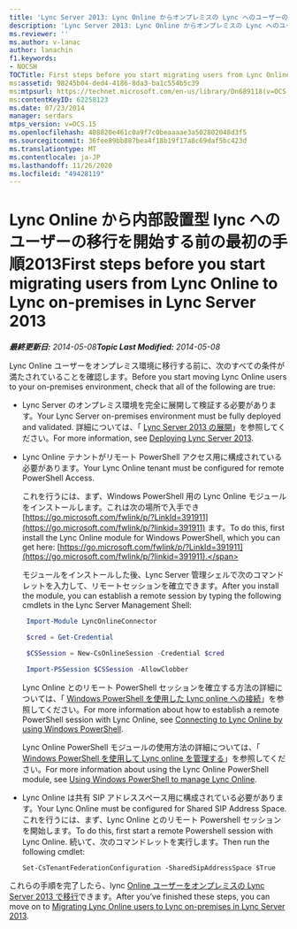 ```yaml
---
title: 'Lync Server 2013: Lync Online からオンプレミスの Lync へのユーザーの移行を開始する前の最初の手順'
description: 'Lync Server 2013: Lync Online からオンプレミスの Lync へのユーザーの移行を開始する前の最初の手順です。'
ms.reviewer: ''
ms.author: v-lanac
author: lanachin
f1.keywords:
- NOCSH
TOCTitle: First steps before you start migrating users from Lync Online to Lync on-premises
ms:assetid: 98245b04-ded4-4186-8da3-ba1c554b5c39
ms:mtpsurl: https://technet.microsoft.com/en-us/library/Dn689118(v=OCS.15)
ms:contentKeyID: 62258123
ms.date: 07/23/2014
manager: serdars
mtps_version: v=OCS.15
ms.openlocfilehash: 408820e461c0a9f7c0beaaaae3a502802048d3f5
ms.sourcegitcommit: 36fee89bb887bea4f18b19f17a8c69daf5bc423d
ms.translationtype: MT
ms.contentlocale: ja-JP
ms.lasthandoff: 11/26/2020
ms.locfileid: "49428119"
---
```

# <a name="first-steps-before-you-start-migrating-users-from-lync-online-to-lync-on-premises-in-lync-server-2013"></a><span data-ttu-id="63db6-103">Lync Online から内部設置型 lync へのユーザーの移行を開始する前の最初の手順2013</span><span class="sxs-lookup"><span data-stu-id="63db6-103">First steps before you start migrating users from Lync Online to Lync on-premises in Lync Server 2013</span></span>

<div data-xmlns="http://www.w3.org/1999/xhtml">

<div class="topic" data-xmlns="http://www.w3.org/1999/xhtml" data-msxsl="urn:schemas-microsoft-com:xslt" data-cs="https://msdn.microsoft.com/">

<div data-asp="https://msdn2.microsoft.com/asp">



</div>

<div id="mainSection">

<div id="mainBody"><span data-ttu-id="63db6-104">

<span> </span></span><span class="sxs-lookup"><span data-stu-id="63db6-104">

<span> </span></span></span>

<span data-ttu-id="63db6-105">_**最終更新日:** 2014-05-08_</span><span class="sxs-lookup"><span data-stu-id="63db6-105">_**Topic Last Modified:** 2014-05-08_</span></span>

<span data-ttu-id="63db6-106">Lync Online ユーザーをオンプレミス環境に移行する前に、次のすべての条件が満たされていることを確認します。</span><span class="sxs-lookup"><span data-stu-id="63db6-106">Before you start moving Lync Online users to your on-premises environment, check that all of the following are true:</span></span>

  - <span data-ttu-id="63db6-107">Lync Server のオンプレミス環境を完全に展開して検証する必要があります。</span><span class="sxs-lookup"><span data-stu-id="63db6-107">Your Lync Server on-premises environment must be fully deployed and validated.</span></span> <span data-ttu-id="63db6-108">詳細については、「 [Lync Server 2013 の展開](lync-server-2013-deploying-lync-server.md)」を参照してください。</span><span class="sxs-lookup"><span data-stu-id="63db6-108">For more information, see [Deploying Lync Server 2013](lync-server-2013-deploying-lync-server.md).</span></span>

  - <span data-ttu-id="63db6-109">Lync Online テナントがリモート PowerShell アクセス用に構成されている必要があります。</span><span class="sxs-lookup"><span data-stu-id="63db6-109">Your Lync Online tenant must be configured for remote PowerShell Access.</span></span>
    
    <span data-ttu-id="63db6-110">これを行うには、まず、Windows PowerShell 用の Lync Online モジュールをインストールします。これは次の場所で入手でき [https://go.microsoft.com/fwlink/p/?LinkId=391911](https://go.microsoft.com/fwlink/p/?linkid=391911) ます。</span><span class="sxs-lookup"><span data-stu-id="63db6-110">To do this, first install the Lync Online module for Windows PowerShell, which you can get here: [https://go.microsoft.com/fwlink/p/?LinkId=391911](https://go.microsoft.com/fwlink/p/?linkid=391911).</span></span>
    
    <span data-ttu-id="63db6-111">モジュールをインストールした後、Lync Server 管理シェルで次のコマンドレットを入力して、リモートセッションを確立できます。</span><span class="sxs-lookup"><span data-stu-id="63db6-111">After you install the module, you can establish a remote session by typing the following cmdlets in the Lync Server Management Shell:</span></span>
    
       ```PowerShell
        Import-Module LyncOnlineConnector
       ```  
    
       ```PowerShell
        $cred = Get-Credential
       ``` 
    
       ```PowerShell
        $CSSession = New-CsOnlineSession -Credential $cred
       ```
    
       ```PowerShell
        Import-PSSession $CSSession -AllowClobber
       ```
    
    <span data-ttu-id="63db6-112">Lync Online とのリモート PowerShell セッションを確立する方法の詳細については、「 [Windows PowerShell を使用した Lync online への接続](https://docs.microsoft.com/SkypeForBusiness/set-up-your-computer-for-windows-powershell/set-up-your-computer-for-windows-powershell)」を参照してください。</span><span class="sxs-lookup"><span data-stu-id="63db6-112">For more information about how to establish a remote PowerShell session with Lync Online, see [Connecting to Lync Online by using Windows PowerShell](https://docs.microsoft.com/SkypeForBusiness/set-up-your-computer-for-windows-powershell/set-up-your-computer-for-windows-powershell).</span></span>
  
    <span data-ttu-id="63db6-113">Lync Online PowerShell モジュールの使用方法の詳細については、「 [Windows PowerShell を使用して Lync online を管理する](https://docs.microsoft.com/SkypeForBusiness/set-up-your-computer-for-windows-powershell/set-up-your-computer-for-windows-powershell)」を参照してください。</span><span class="sxs-lookup"><span data-stu-id="63db6-113">For more information about using the Lync Online PowerShell module, see [Using Windows PowerShell to manage Lync Online](https://docs.microsoft.com/SkypeForBusiness/set-up-your-computer-for-windows-powershell/set-up-your-computer-for-windows-powershell).</span></span>

  - <span data-ttu-id="63db6-114">Lync Online は共有 SIP アドレススペース用に構成されている必要があります。</span><span class="sxs-lookup"><span data-stu-id="63db6-114">Your Lync Online must be configured for Shared SIP Address Space.</span></span> <span data-ttu-id="63db6-115">これを行うには、まず、Lync Online とのリモート Powershell セッションを開始します。</span><span class="sxs-lookup"><span data-stu-id="63db6-115">To do this, first start a remote Powershell session with Lync Online.</span></span> <span data-ttu-id="63db6-116">続いて、次のコマンドレットを実行します。</span><span class="sxs-lookup"><span data-stu-id="63db6-116">Then run the following cmdlet:</span></span>
    
        Set-CsTenantFederationConfiguration -SharedSipAddressSpace $True

<span data-ttu-id="63db6-117">これらの手順を完了したら、lync [Online ユーザーをオンプレミスの Lync Server 2013 で移行](lync-server-2013-migrating-lync-online-users-to-lync-on-premises.md)できます。</span><span class="sxs-lookup"><span data-stu-id="63db6-117">After you’ve finished these steps, you can move on to [Migrating Lync Online users to Lync on-premises in Lync Server 2013](lync-server-2013-migrating-lync-online-users-to-lync-on-premises.md).</span></span>

<span data-ttu-id="63db6-118"></div>

<span> </span>

</div>

</div>

</span><span class="sxs-lookup"><span data-stu-id="63db6-118"></div>

<span> </span>

</div>

</div>

</span></span></div>


